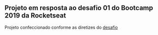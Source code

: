 ## Projeto em resposta ao desafio 01 do Bootcamp 2019 da Rocketseat

Projeto confeccionado conforme as diretizes do <a href="https://github.com/rocketseat-education/bootcamp-gostack-desafio-02/blob/master/README.md#desafio-02-iniciando-aplica%C3%A7%C3%A3o">desafio</a>

